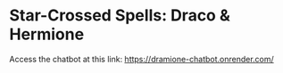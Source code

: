 # Star-Crossed Spells: Draco & Hermione

Access the chatbot at this link: https://dramione-chatbot.onrender.com/
